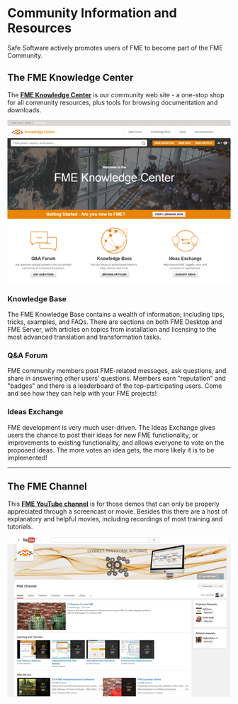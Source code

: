 # Community Information and Resources #
Safe Software actively promotes users of FME to become part of the FME Community.

## The FME Knowledge Center ##
The **[FME Knowledge Center](https://knowledge.safe.com/ "FME Knowledge Center")** is our community web site - a one-stop shop for all community resources, plus tools for browsing documentation and downloads.

![](./Images/Img6.05.KnowledgeCenter.png)

### Knowledge Base ###
The FME Knowledge Base contains a wealth of information; including tips, tricks, examples, and FAQs. There are sections on both FME Desktop and FME Server, with articles on topics from installation and licensing to the most advanced translation and transformation tasks.

### Q&A Forum ###
FME community members post FME-related messages, ask questions, and share in answering other users’ questions. Members earn "reputation" and "badges" and there is a leaderboard of the top-participating users. Come and see how they can help with your FME projects!

### Ideas Exchange ###
FME development is very much user-driven. The Ideas Exchange gives users the chance to post their ideas for new FME functionality, or improvements to existing functionality, and allows everyone to vote on the proposed ideas. The more votes an idea gets, the more likely it is to be implemented!

---

## The FME Channel ##
This **[FME YouTube channel](https://www.youtube.com/user/FMEchannel "FME YouTube Channel")** is for those demos that can only be properly appreciated through a screencast or movie. Besides this there are a host of explanatory and helpful movies, including recordings of most training and tutorials.

![](./Images/Img6.06.FMEYouTubeChannel.png)
